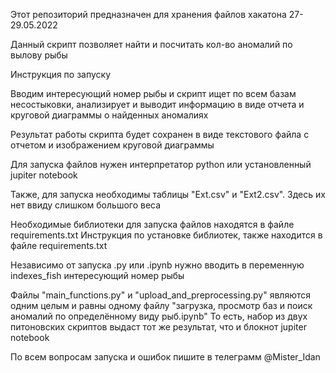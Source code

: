 Этот репозиторий предназначен для хранения файлов хакатона 27-29.05.2022

Данный скрипт позволяет найти и посчитать кол-во аномалий по вылову рыбы

Инструкция по запуску

Вводим интересующий номер рыбы и скрипт ищет по всем базам несостыковки, анализирует и выводит информацию в виде отчета и круговой диаграммы о найденных аномалиях

Результат работы скрипта будет сохранен в виде текстового файла с отчетом и изображением круговой диаграммы

Для запуска файлов нужен интерпретатор python или установленный jupiter notebook

Также, для запуска необходимы таблицы "Ext.csv" и "Ext2.csv". Здесь их нет ввиду слишком большого веса

Необходимые библиотеки для запуска файлов находятся в файле requirements.txt
Инструкция по установке библиотек, также находится в файле requirements.txt

Независимо от запуска .py или .ipynb нужно вводить в переменную indexes_fish интересующий номер рыбы

Файлы "main_functions.py" и "upload_and_preprocessing.py" являются одним целым и равны одному файлу "загрузка, просмотр баз и поиск аномалий по определённому виду рыб.ipynb"
То есть, набор из двух питоновских скриптов выдаст тот же результат, что и блокнот jupiter notebook

По всем вопросам запуска и ошибок пишите в телеграмм @Mister_Idan
